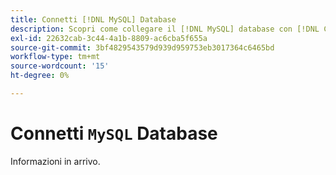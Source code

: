```yaml
---
title: Connetti [!DNL MySQL] Database
description: Scopri come collegare il [!DNL MySQL] database con [!DNL Commerce Intelligence].
exl-id: 22632cab-3c44-4a1b-8809-ac6cba5f655a
source-git-commit: 3bf4829543579d939d959753eb3017364c6465bd
workflow-type: tm+mt
source-wordcount: '15'
ht-degree: 0%

---
```


# Connetti `MySQL` Database

Informazioni in arrivo.
